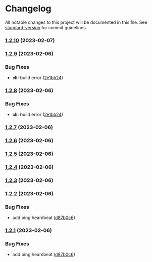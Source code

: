 # Changelog

All notable changes to this project will be documented in this file. See [standard-version](https://github.com/conventional-changelog/standard-version) for commit guidelines.

### [1.2.10](https://github.com/liou666/live-parser/compare/v1.2.9...v1.2.10) (2023-02-07)

### [1.2.9](https://github.com/liou666/live-parser/compare/v1.2.6...v1.2.9) (2023-02-06)


### Bug Fixes

* **cli:** build error ([2e1bb24](https://github.com/liou666/live-parser/commit/2e1bb242348cd134b3f1a14a964db2e7a39e46d1))

### [1.2.8](https://github.com/liou666/live-parser/compare/v1.2.6...v1.2.8) (2023-02-06)


### Bug Fixes

* **cli:** build error ([2e1bb24](https://github.com/liou666/live-parser/commit/2e1bb242348cd134b3f1a14a964db2e7a39e46d1))

### [1.2.7](https://github.com/liou666/live-parser/compare/v1.2.6...v1.2.7) (2023-02-06)

### [1.2.6](https://github.com/liou666/live-parser/compare/v1.2.2...v1.2.6) (2023-02-06)

### [1.2.5](https://github.com/liou666/live-parser/compare/v1.2.2...v1.2.5) (2023-02-06)

### [1.2.4](https://github.com/liou666/live-parser/compare/v1.2.2...v1.2.4) (2023-02-06)

### [1.2.3](https://github.com/liou666/live-parser/compare/v1.2.2...v1.2.3) (2023-02-06)

### [1.2.2](https://github.com/liou666/live-parser/compare/v1.2.0...v1.2.2) (2023-02-06)


### Bug Fixes

* add ping heardbeat ([d87b0c6](https://github.com/liou666/live-parser/commit/d87b0c69118a4809db92bc45727d2651d386f007))

### [1.2.1](https://github.com/liou666/live-parser/compare/v1.2.0...v1.2.1) (2023-02-06)


### Bug Fixes

* add ping heardbeat ([d87b0c6](https://github.com/liou666/live-parser/commit/d87b0c69118a4809db92bc45727d2651d386f007))
